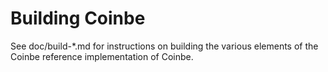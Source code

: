 Building Coinbe
================

See doc/build-*.md for instructions on building the various
elements of the Coinbe reference implementation of Coinbe.
